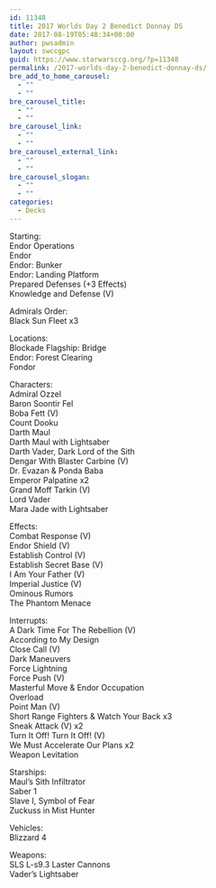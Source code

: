```yaml
---
id: 11348
title: 2017 Worlds Day 2 Benedict Donnay DS
date: 2017-08-19T05:48:34+00:00
author: pwsadmin
layout: swccgpc
guid: https://www.starwarsccg.org/?p=11348
permalink: /2017-worlds-day-2-benedict-donnay-ds/
bre_add_to_home_carousel:
  - ""
  - ""
bre_carousel_title:
  - ""
  - ""
bre_carousel_link:
  - ""
  - ""
bre_carousel_external_link:
  - ""
  - ""
bre_carousel_slogan:
  - ""
  - ""
categories:
  - Decks
---
```

Starting:  
Endor Operations  
Endor  
Endor: Bunker  
Endor: Landing Platform  
Prepared Defenses (+3 Effects)  
Knowledge and Defense (V)

Admirals Order:  
Black Sun Fleet x3

Locations:  
Blockade Flagship: Bridge  
Endor: Forest Clearing  
Fondor

Characters:  
Admiral Ozzel  
Baron Soontir Fel  
Boba Fett (V)  
Count Dooku  
Darth Maul  
Darth Maul with Lightsaber  
Darth Vader, Dark Lord of the Sith  
Dengar With Blaster Carbine (V)  
Dr. Evazan & Ponda Baba  
Emperor Palpatine x2  
Grand Moff Tarkin (V)  
Lord Vader  
Mara Jade with Lightsaber

Effects:  
Combat Response (V)  
Endor Shield (V)  
Establish Control (V)  
Establish Secret Base (V)  
I Am Your Father (V)  
Imperial Justice (V)  
Ominous Rumors  
The Phantom Menace

Interrupts:  
A Dark Time For The Rebellion (V)  
According to My Design  
Close Call (V)  
Dark Maneuvers  
Force Lightning  
Force Push (V)  
Masterful Move & Endor Occupation  
Overload  
Point Man (V)  
Short Range Fighters & Watch Your Back x3  
Sneak Attack (V) x2  
Turn It Off! Turn It Off! (V)  
We Must Accelerate Our Plans x2  
Weapon Levitation

Starships:  
Maul&#8217;s Sith Infiltrator  
Saber 1  
Slave I, Symbol of Fear  
Zuckuss in Mist Hunter

Vehicles:  
Blizzard 4

Weapons:  
SLS L-s9.3 Laster Cannons  
Vader&#8217;s Lightsaber